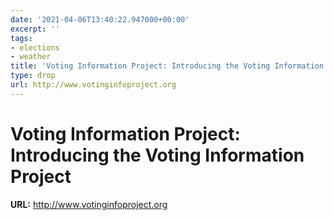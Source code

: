 ```yaml
---
date: '2021-04-06T13:40:22.947000+00:00'
excerpt: ''
tags:
- elections
- weather
title: 'Voting Information Project: Introducing the Voting Information Project'
type: drop
url: http://www.votinginfoproject.org
---
```


# Voting Information Project: Introducing the Voting Information Project

**URL:** http://www.votinginfoproject.org
